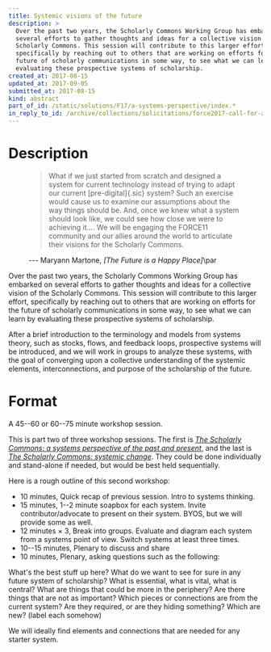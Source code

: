 ```yaml
---
title: Systemic visions of the future
description: >
  Over the past two years, the Scholarly Commons Working Group has embarked on
  several efforts to gather thoughts and ideas for a collective vision of the
  Scholarly Commons. This session will contribute to this larger effort,
  specifically by reaching out to others that are working on efforts for the
  future of scholarly communications in some way, to see what we can learn by
  evaluating these prospective systems of scholarship.
created_at: 2017-08-15
updated_at: 2017-09-05
submitted_at: 2017-08-15
kind: abstract
part_of_id: /static/solutions/F17/a-systems-perspective/index.*
in_reply_to_id: /archive/collections/solicitations/force2017-call-for-abstracts.warc.gz
---
```


# Description

<figure class="grab bq">

> What if we just started from scratch and designed a system for current
> technology instead of trying to adapt our current [pre-digital]{.sic} system?
> Such an exercise would cause us to examine our assumptions about the way
> things should be. And, once we knew what a system should look like, we could
> see how close we were to achieving it.… We will be engaging the FORCE11
> community and our allies around the world to articulate their visions for the
> Scholarly Commons.

<figcaption>--- Maryann Martone, <cite>[The Future is a Happy Place]</cite>\par</figcaption>
</figure>

Over the past two years, the Scholarly Commons Working Group has embarked on
several efforts to gather thoughts and ideas for a collective vision of the
Scholarly Commons. This session will contribute to this larger effort,
specifically by reaching out to others that are working on efforts for the
future of scholarly communications in some way, to see what we can learn by
evaluating these prospective systems of scholarship.

After a brief introduction to the terminology and models from systems theory,
such as stocks, flows, and feedback loops, prospective systems will be
introduced, and we will work in groups to analyze these systems, with the goal
of converging upon a collective understanding of the systemic elements,
interconnections, and purpose of the scholarship of the future.

# Format

A 45--60 or 60--75 minute workshop session.

This is part two of three workshop sessions. The first is <cite>[The Scholarly
Commons: a systems perspective of the past and present][1]</cite>, and the last
is <cite>[The Scholarly Commons: systemic change][3]</cite>. They could be done
individually and stand-alone if needed, but would be best held sequentially.

Here is a rough outline of this second workshop:

- 10 minutes, Quick recap of previous session. Intro to systems thinking.
- 15 minutes, 1--2 minute soapbox for each system. Invite contributor/advocate to present on their system. BYOS, but we will provide some as well.
- 12 minutes × 3, Break into groups. Evaluate and diagram each system from a systems point of view. Switch systems at least three times.
- 10--15 minutes, Plenary to discuss and share
- 10 minutes, Plenary, asking questions such as the following:

What's the best stuff up here? What do we want to see for sure in any future
system of scholarship? What is essential, what is vital, what is central? What
are things that could be more in the periphery? Are there things that are not
as important? Which pieces or connections are from the current system? Are they
required, or are they hiding something? Which are new? (label each somehow)

We will ideally find elements and connections that are needed for any starter
system.

[The Future is a Happy Place]: <https://www.force11.org/blog/future-happy-place>
[1]: <../1/>
[3]: <../3/>
